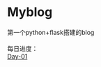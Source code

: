 # Myblog
第一个python+flask搭建的blog<br>
<br>
每日进度：<br>
<a href="https://github.com/lifekevin21/Myblog">Day-01</a>
